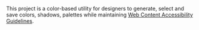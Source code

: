 This project is a color-based utility for designers to generate, select and save colors, shadows, palettes while maintaining [Web Content Accessibility Guidelines](https://www.w3.org/WAI/standards-guidelines/wcag/#intro).